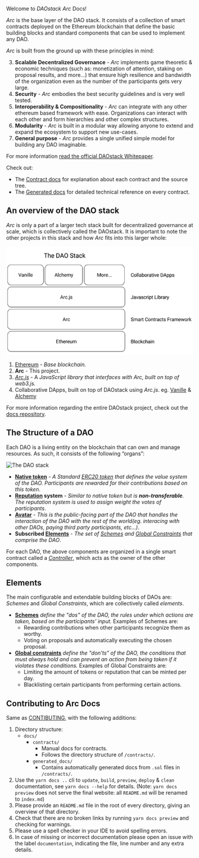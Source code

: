 Welcome to *DAOstack Arc* Docs!

*Arc* is the base layer of the DAO stack. It consists of a collection of smart contracts deployed on the Ethereum blockchain that define the basic building blocks and standard components that can be used to implement any DAO.

*Arc* is built from the ground up with these principles in mind:

3. **Scalable Decentralized Governance** - *Arc* implements game theoretic & economic techniques (such as: monetization of attention, staking on proposal results, and more...) that ensure high resilience and bandwidth of the organization even as the number of the participants gets very large.
3. **Security** - *Arc* embodies the best security guidelines and is very well tested.
2. **Interoperability & Compositionality** - *Arc* can integrate with any other ethereum based framework with ease. Organizations can interact with each other and form hierarchies and other complex structures.
1. **Modularity** - *Arc* is built in a modular way allowing anyone to extend and expand the ecosystem to support new use-cases.
2. **General purpose** - *Arc* provides a single unified simple model for building any DAO imaginable.

For more information [read the official DAOstack Whitepaper](https://github.com/daostack/docs/blob/master/DAOstack%20White%20Paper%20V1.0.pdf).

Check out:

- The [Contract docs](contracts) for explanation about each contract and the source tree.
- The [Generated docs](generated_docs) for detailed technical reference on every contract.

## An overview of the DAO stack

*Arc* is only a part of a larger tech stack built for decentralized governance at scale, which is collectively called the DAOstack. It is important to note the other projects in this stack and how *Arc* fits into this larger whole:

![The DAO stack](img/the_dao_stack.png)

1. [Ethereum](https://www.ethereum.org/) - *Base blockchain.*
2. **Arc** - This project.
2. [*Arc.js*](https://github.com/daostack/*Arc*.js) - A *JavaScript library that interfaces with *Arc*, built on top of web3.js.*
3. Collaborative DApps, built on top of DAOstack using *Arc.js*. eg. [Vanille](https://github.com/daostack/vanille) & [Alchemy](https://github.com/daostack/alchemy)

For more information regarding the entire DAOstack project, check out the [docs repository](https://github.com/daostack/docs).

## The Structure of a DAO

Each DAO is a living entity on the blockchain that can own and manage resources. As such, it consists of the following “organs”:

![The DAO stack](img/controller.png)

* **[Native token](contracts/controller/DAOToken.md)** - *A Standard [ERC20 token](https://theethereum.wiki/w/index.php/ERC20_Token_Standard) that defines the value system of the DAO. Participants are rewarded for their contributions based on this token*.
* **[Reputation](contracts/controller/Reputation.md) system** - *Similar to native token but is **non-transferable**. The reputation system is used to assign weight the votes of participants*.
* **[Avatar](contracts/controller/Avatar.md)** - *This is the public-facing part of the DAO that handles the interaction of the DAO with the rest of the world(eg. interacing with other DAOs, paying third party participants, etc...)*.
* **Subscribed [Elements](#elements)** - *The set of [Schemes](contracts/universalSchemes) and [Global Constraints](contracts/globalConstraints) that comprise the DAO*.

For each DAO, the above components are organized in a single smart contract called a *[Controller](contracts/controller/Controller)*, which acts as the owner of the other components.

## Elements

The main configurable and extendable building blocks of DAOs are:
*Schemes* and *Global Constraints*, which are collectively called *elements*.

* **[Schemes](contracts/universalSchemes/)** *define the "dos" of the DAO, the rules under which actions are taken, based on the participants' input.* Examples of Schemes are:
    * Rewarding contributions when other participants recognize them as worthy.
    * Voting on proposals and automatically executing the chosen proposal.
* **[Global constraints](contracts/globalConstraints/)** *define the "don'ts" of the DAO, the conditions that must always hold and can prevent an action from being taken if it violates these conditions.* Examples of Global Constraints are:
    * Limiting the amount of tokens or reputation that can be minted per day.
    * Blacklisting certain participants from performing certain actions.

## Contributing to Arc Docs
Same as [CONTIBUTING](https://github.com/daostack/Arc/blob/master/CONTRIBUTING.md), with the following additions:

1. Directory structure:
    - `docs/`
        - `contracts/`
            - Manual docs for contracts.
            - Follows the directory structure of `/contracts/`.
        - `generated_docs/`
            - Contains automatically generated docs from `.sol` files in `/contracts/`.
2. Use the `yarn docs ..` cli to `update`, `build`, `preview`, `deploy` & `clean` documentation, see `yarn docs --help` for details. (Note: `yarn docs preview` does not serve the final website: all `README.md` will be renamed to `index.md`)
3. Please provide an `README.md` file in the root of every directory, giving an overview of that directory.
4. Check that there are no broken links by running `yarn docs preview` and checking for warnings.
5. Please use a spell checker in your IDE to avoid spelling errors.
6. In case of missing or incorrect documentation please open an issue with the label `documentation`, indicating the file, line number and any extra details.
